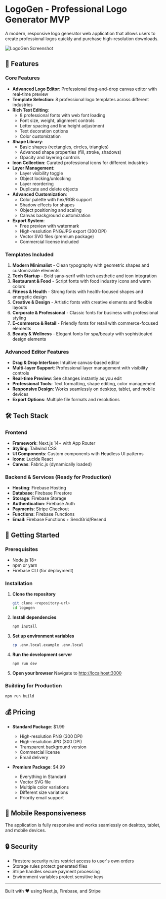# LogoGen - Professional Logo Generator MVP

A modern, responsive logo generator web application that allows users to create professional logos quickly and purchase high-resolution downloads.

![LogoGen Screenshot](https://github.com/user-attachments/assets/9aba124c-9246-4e0a-8f9d-bf80f03c5808)

## 🚀 Features

### Core Features
- **Advanced Logo Editor**: Professional drag-and-drop canvas editor with real-time preview
- **Template Selection**: 8 professional logo templates across different industries
- **Rich Text Editing**: 
  - 8 professional fonts with web font loading
  - Font size, weight, alignment controls
  - Letter spacing and line height adjustment
  - Text decoration options
  - Color customization
- **Shape Library**: 
  - Basic shapes (rectangles, circles, triangles)
  - Advanced shape properties (fill, stroke, shadows)
  - Opacity and layering controls
- **Icon Collection**: Curated professional icons for different industries
- **Layer Management**: 
  - Layer visibility toggle
  - Object locking/unlocking
  - Layer reordering
  - Duplicate and delete objects
- **Advanced Customization**: 
  - Color palette with hex/RGB support
  - Shadow effects for shapes
  - Object positioning and scaling
  - Canvas background customization
- **Export System**: 
  - Free preview with watermark
  - High-resolution PNG/JPG export (300 DPI)
  - Vector SVG files (premium package)
  - Commercial license included

### Templates Included
1. **Modern Minimalist** - Clean typography with geometric shapes and customizable elements
2. **Tech Startup** - Bold sans-serif with tech aesthetic and icon integration
3. **Restaurant & Food** - Script fonts with food industry icons and warm colors
4. **Fitness & Health** - Strong fonts with health-focused shapes and energetic design
5. **Creative & Design** - Artistic fonts with creative elements and flexible layouts
6. **Corporate & Professional** - Classic fonts for business with professional styling
7. **E-commerce & Retail** - Friendly fonts for retail with commerce-focused elements
8. **Beauty & Wellness** - Elegant fonts for spa/beauty with sophisticated design elements

### Advanced Editor Features
- **Drag & Drop Interface**: Intuitive canvas-based editor
- **Multi-layer Support**: Professional layer management with visibility controls
- **Real-time Preview**: See changes instantly as you edit
- **Professional Tools**: Text formatting, shape editing, color management
- **Responsive Design**: Works seamlessly on desktop, tablet, and mobile devices
- **Export Options**: Multiple file formats and resolutions

## 🛠 Tech Stack

### Frontend
- **Framework**: Next.js 14+ with App Router
- **Styling**: Tailwind CSS
- **UI Components**: Custom components with Headless UI patterns
- **Icons**: Lucide React
- **Canvas**: Fabric.js (dynamically loaded)

### Backend & Services (Ready for Production)
- **Hosting**: Firebase Hosting
- **Database**: Firebase Firestore
- **Storage**: Firebase Storage
- **Authentication**: Firebase Auth
- **Payments**: Stripe Checkout
- **Functions**: Firebase Functions
- **Email**: Firebase Functions + SendGrid/Resend

## 🚀 Getting Started

### Prerequisites
- Node.js 18+
- npm or yarn
- Firebase CLI (for deployment)

### Installation

1. **Clone the repository**
   ```bash
   git clone <repository-url>
   cd logogen
   ```

2. **Install dependencies**
   ```bash
   npm install
   ```

3. **Set up environment variables**
   ```bash
   cp .env.local.example .env.local
   ```

4. **Run the development server**
   ```bash
   npm run dev
   ```

5. **Open your browser**
   Navigate to [http://localhost:3000](http://localhost:3000)

### Building for Production

```bash
npm run build
```

## 💰 Pricing

- **Standard Package**: $1.99
  - High-resolution PNG (300 DPI)
  - High-resolution JPG (300 DPI)
  - Transparent background version
  - Commercial license
  - Email delivery

- **Premium Package**: $4.99
  - Everything in Standard
  - Vector SVG file
  - Multiple color variations
  - Different size variations
  - Priority email support

## 📱 Mobile Responsiveness

The application is fully responsive and works seamlessly on desktop, tablet, and mobile devices.

## 🔒 Security

- Firestore security rules restrict access to user's own orders
- Storage rules protect generated files
- Stripe handles secure payment processing
- Environment variables protect sensitive keys

---

Built with ❤️ using Next.js, Firebase, and Stripe
